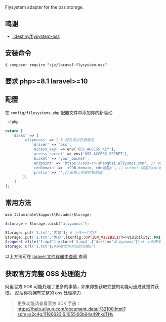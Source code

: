 Flysystem adapter for the oss storage.
## 鸣谢
- [iidestiny/flysystem-oss](https://github.com/iiDestiny/flysystem-oss)



## 安装命令
 
```shell
$ composer require "cjz/laravel-flysystem-oss"
```
## 要求 php>=8.1 laravel>=10
## 配置
在 `config/filesystems.php` 配置文件中添加你的新驱动
```php
 <?php

return [
   'disks' => [
        'aliyunoss' => [ # 键名可以任意取名
            'driver' => 'oss',
            'access_key' => env('OSS_ACCESS_KEY'),
            'access_secret' => env('OSS_ACCESS_SECRET'),
            'bucket' => 'your_bucket',
            'endpoint' => 'https://oss-cn-shanghai.aliyuncs.com', // OSS 外网节点或自定义外部域名，这里需要自己拼写http和https协议 前缀。
            'cdnDomain' => '<CDN domain, cdn域名>', // bucket 绑定的cdn地址。
            'prefix' => '',//设置上传是的根前缀
        ],
    ]
];
```


## 常用方法

```php
use Illuminate\Support\Facades\Storage;

$storage = Storage::disk('aliyunoss'); 

Storage::put('1.txt','内容'); # 上传一个文件
Storage::put('1.txt','内容',[Config::OPTION_VISIBILITY=>Visibility::PRIVATE]);# 上传一个私有文件
$request->file('1.mp4')->store('1.mp4',['disk'=>'aliyunoss']);# 上传表单中的文件
Storage::url('1.txt');#获取文件对应的完整url


```
以上方法可在 [laravel 文件存储中查阅 ](https://learnku.com/docs/laravel/10.x/filesystem/14865) 查阅


## 获取官方完整 OSS 处理能力

阿里官方 SDK 可能处理了更多的事情，如果你想获取完整的功能可通过此插件获取，
然后你将拥有完整的 oss 处理能力


> 更多功能请查看官方 SDK 手册：https://help.aliyun.com/document_detail/32100.html?spm=a2c4g.11186623.6.1055.66b64a49hkcTHv


